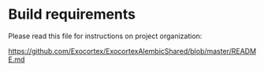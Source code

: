# Build requirements

Please read this file for instructions on project organization:

https://github.com/Exocortex/ExocortexAlembicShared/blob/master/README.md



